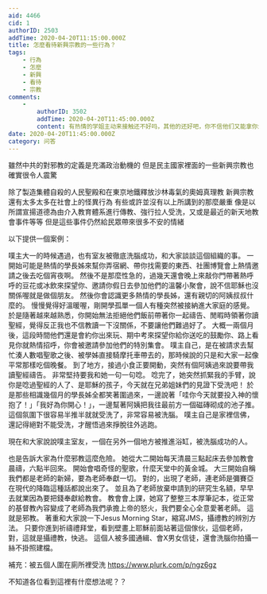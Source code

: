 ```yaml
---
aid: 4466
cid: 1
authorID: 2503
addTime: 2020-04-20T11:15:00.000Z
title: 怎麼看待新興宗教的一些行為？
tags:
    - 行為
    - 怎麼
    - 新興
    - 看待
    - 宗教
comments:
    -
        authorID: 3502
        addTime: 2020-04-20T11:45:00.000Z
        content: 有热情的学姐主动来接触还不好吗，其他的还好吧，你不信他们又能拿你怎么样呢，毕业了一走了之
date: 2020-04-20T11:45:00.000Z
category: 问答
---
```


雖然中共的對邪教的定義是充滿政治動機的 但是民主國家裡面的一些新興宗教也確實很令人震驚

除了製造集體自殺的人民聖殿和在東京地鐵釋放沙林毒氣的奧姆真理教 新興宗教還有太多太多在社會上的怪異行為 有些或許並沒有以上所講到的那麼嚴重 像是以所謂宣揚道德為由介入教育體系進行傳教、強行拉人受洗，又或是最近的新天地教會事件等等 但是這些事件仍然給民眾帶來很多不安的情緒

以下提供一個案例：

噗主大一的時候遇過，也有室友被徹底洗腦成功，和大家談談這個組織的事。 一開始可能是熱情的學長姊來幫你弄宿網、帶你找需要的東西、社團博覽會上熱情邀請之後去吃個宵夜啊。 然後不是那麼性急的，過幾天還會晚上來敲你門帶著熱呼呼的豆花或冰飲來探望你、邀請你假日去參加他們的溫馨小聚會，說不信耶穌也沒關係喔就是做個朋友。 然後你會認識更多熱情的學長姊，還有親切的阿姨叔叔什麼的。 慢慢覺得好溫暖喔，剛開學孤單一個人有種突然被接納進大家庭的感覺。 於是隨著越來越熟悉，你開始無法拒絕他們飯前帶著你一起禱告、閒暇時領著你讀聖經，覺得反正我也不信教讀一下沒關係，不要讓他們難過好了。 大概一兩個月後，這段時間他們還是會約你出來玩、期中考來探望你給你送吃的鼓勵你、路上看見你就熱情招呼，你會被邀請參加他們的特別集會。 噗主自己，是在被請求去幫忙湊人數唱聖歌之後、被學姊直接騎摩托車帶去的，那時候說的只是和大家一起像平常那樣吃個晚餐。 到了地方，接過小食正要開動，突然有個阿姨過來說要帶我讀聖經禱告。 非常堅持要我和她一句一句唸。 唸完了，她突然抓緊我的手臂，說你是唸過聖經的人了、是耶穌的孩子，今天就在兄弟姐妹們的見證下受洗吧！ 於是那些相識幾個月的學長姊全都笑著圍過來，一邊說著「哇你今天就要投入神的懷抱了！」「我好為你開心！」，一邊幫著阿姨把我往最前方一個磁磚砌成的池子推。 這個氛圍下很容易半推半就就受洗了，非常容易被洗腦。 噗主自己是家裡信佛，還記得絕對不能受洗，才醒悟過來掙脫往外逃跑。

現在和大家說說噗主室友，一個在另外一個地方被推進浴缸，被洗腦成功的人。

也是告訴大家為什麼邪教這麼危險。 她從大二開始每天清晨三點起床去參加教會晨禱，六點半回來。 開始會唱奇怪的聖歌，什麼天堂中的黃金城。 大三開始自稱我們都是老師的新婦，要為老師奉獻一切。 對的，出現了老師，連老師是彌賽亞在現代的降臨這種話都說出來了。 並且為了老師放棄申請到的研究生名額，早早去就業因為要把錢奉獻給教會。 教會會上課，她寫了整整三本厚筆記本，從正常的基督教內容變成了老師為我們承擔上帝的怒火，我們要全心全意愛著老師。 這就是邪教。 著重和大家說一下Jesus Morning Star，縮寫JMS，攝禮教的辨別方法。 只要你進到祈禱禮拜堂，看到壁畫上耶穌前面站著這個傢伙，這個老師，對，這就是攝禮教，快逃。 這個人被多國通緝、會X男女信徒，還會洗腦你拍攝一絲不掛照建檔。

補充：被五個人圍在廁所裡受洗 https://www.plurk.com/p/ngz6gz

不知道各位看到這裡有什麼想法呢？？
